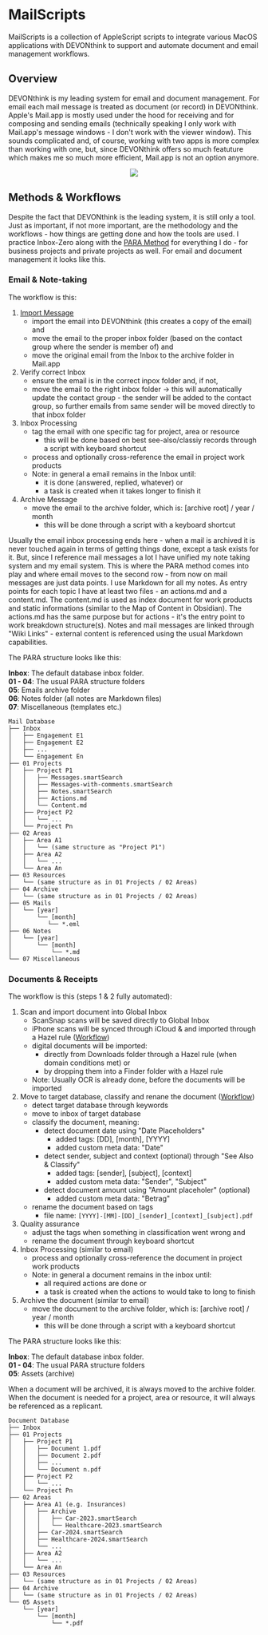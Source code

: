 # MailScripts

MailScripts is a collection of AppleScript scripts to integrate various MacOS applications with DEVONthink to support and automate document and email management workflows.

## Overview

DEVONthink is my leading system for email and document management. For email each mail message is treated as document (or record) in DEVONthink. Apple's Mail.app is mostly used under the hood for receiving and for composing and sending emails (technically speaking I only work with Mail.app's message windows - I don't work with the viewer window). This sounds complicated and, of course, working with two apps is more complex than working with one, but, since DEVONthink offers so much featuture which makes me so much more efficient, Mail.app is not an option anymore.

<p align="center"><img src="Docs/architecture.drawio.svg"></p>

## Methods & Workflows

Despite the fact that DEVONthink is the leading system, it is still only a tool. Just as important, if not more important, are the methodology and the workflows - how things are getting done and how the tools are used. I practice Inbox-Zero along with the [PARA Method] for everything I do - for business projects and private projects as well. For email and document management it looks like this.

### Email & Note-taking

The workflow is this:

1. [Import Message](Docs/import-email-workflow.md)
	- import the email into DEVONthink (this creates a copy of the email) and
	- move the email to the proper inbox folder (based on the contact group where the sender is member of) and
	- move the original email from the Inbox to the archive folder in Mail.app
2. Verify correct Inbox
	- ensure the email is in the correct inpox folder and, if not,
	- move the email to the right inbox folder -> this will automatically update the contact group - the sender will be added to the contact group, so further emails from same sender will be moved directly to that inbox folder
3. Inbox Processing
	- tag the email with one specific tag for project, area or resource
		- this will be done based on best see-also/classiy records through a script with keyboard shortcut
	- process and optionally cross-reference the email in project work products 
	- Note: in general a email remains in the Inbox until:
		- it is done (answered, replied, whatever) or 
		- a task is created when it takes longer to finish it 
4. Archive Message
	- move the email to the archive folder, which is: [archive root] / year / month
		- this will be done through a script with a keyboard shortcut

Usually the email inbox processing ends here - when a mail is archived it is never touched again in terms of getting things done, except a task exists for it. But, since I reference mail messages a lot I have unified my note taking system and my email system. This is where the PARA method comes into play and where email moves to the second row - from now on mail messages are just data points. I use Markdown for all my notes. As entry points for each topic I have at least two files - an actions.md and a content.md. The content.md is used as index document for work products and static informations (similar to the Map of Content in Obsidian). The actions.md has the same purpose but for actions - it's the entry point to work breakdown structure(s). Notes and mail messages are linked through "Wiki Links" - external content is referenced using the usual Markdown capabilities. 

The PARA structure looks like this:

**Inbox**: The default database inbox folder.  
**01 - 04**: The usual PARA structure folders  
**05**: Emails archive folder  
**06**: Notes folder (all notes are Markdown files)  
**07**: Miscellaneous (templates etc.)

```
Mail Database
├── Inbox
│   ├── Engagement E1
│   ├── Engagement E2
│   ├── ...
│   └── Engagement En
├── 01 Projects 
│   ├── Project P1
│   │   ├── Messages.smartSearch
│   │   ├── Messages-with-comments.smartSearch
│   │   ├── Notes.smartSearch
│   │   ├── Actions.md
│   │   └── Content.md
│   ├── Project P2
│   │   └── ...
│   └── Project Pn
├── 02 Areas 
│   ├── Area A1
│   │   └── (same structure as "Project P1")
│   ├── Area A2
│   │   └── ...
│   └── Area An
├── 03 Resources
│   └── (same structure as in 01 Projects / 02 Areas)
├── 04 Archive
│   └── (same structure as in 01 Projects / 02 Areas)
├── 05 Mails
│   └── [year]
│       └── [month]
│          └── *.eml
├── 06 Notes
│   └── [year]
│       └── [month]
│           └── *.md
└── 07 Miscellaneous

```

### Documents & Receipts

The workflow is this (steps 1 & 2 fully automated):

1. Scan and import document into Global Inbox
	- ScanSnap scans will be saved directly to Global Inbox
	- iPhone scans will be synced through iCloud & and imported through a Hazel rule ([Workflow](./Docs/scan-and-import-from-iphone.md))  
	- digital documents will be imported: 
		- directly from Downloads folder through a Hazel rule (when domain conditions met) or
		- by dropping them into a Finder folder with a Hazel rule   
	- Note: Usually OCR is already done, before the documents will be imported
2. Move to target database, classify and renane the document ([Workflow](./Docs/move-and-classify.md))
	- detect target database through keywords
	- move to inbox of target database
	- classify the document, meaning:
		- detect document date using "Date Placeholders" 
			- added tags: [DD], [month], [YYYY]
			- added custom meta data: "Date"
		- detect sender, subject and context (optional) through "See Also & Classify" 
			- added tags: [sender], [subject], [context]
			- added custom meta data: "Sender", "Subject"
		- detect document amount using "Amount placeholer" (optional)
			 - added custom meta data: "Betrag"
	- rename the document based on tags
		- file name: ``[YYYY]-[MM]-[DD]_[sender]_[context]_[subject].pdf``
3. Quality assurance
	- adjust the tags when something in classification went wrong and 
	- rename the document through keyboard shortcut
4. Inbox Processing (similar to email)
	- process and optionally cross-reference the document in project work products 
	- Note: in general a document remains in the inbox until:
		- all required actions are done or 
		- a task is created when the actions to would take to long to finish 
5. Archive the document (similar to email)
	- move the document to the archive folder, which is: [archive root] / year / month
		- this will be done through a script with a keyboard shortcut

The PARA structure looks like this:

**Inbox**: The default database inbox folder.  
**01 - 04**: The usual PARA structure folders  
**05**: Assets (archive)  

When a document will be archived, it is always moved to the archive folder. When the document is needed for a project, area or resource, it will always be referenced as a replicant. 

```
Document Database
├── Inbox
├── 01 Projects 
│   ├── Project P1
│   │   ├── Document 1.pdf
│   │   ├── Document 2.pdf
│   │   ├── ...
│   │   └── Document n.pdf
│   ├── Project P2
│   │   └── ...
│   └── Project Pn
├── 02 Areas 
│   ├── Area A1 (e.g. Insurances)
│   │   ├── Archive
│   │   │   ├── Car-2023.smartSearch
│   │   │   └── Healthcare-2023.smartSearch
│   │   ├── Car-2024.smartSearch 
│   │   ├── Healthcare-2024.smartSearch 
│   │   └── ...
│   ├── Area A2
│   │   └── ...
│   └── Area An
├── 03 Resources
│   └── (same structure as in 01 Projects / 02 Areas)
├── 04 Archive
│   └── (same structure as in 01 Projects / 02 Areas)
└── 05 Assets
    └── [year]
        └── [month]
            └── *.pdf

```

[PARA Method]: https://fortelabs.com/blog/para/